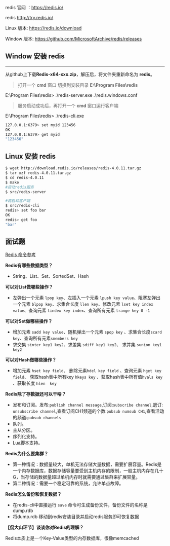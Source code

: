 redis 官网 ：https://redis.io/

redis http://try.redis.io/

Linux 版本: https://redis.io/download

Window 版本: https://github.com/MicrosoftArchive/redis/releases

## Window 安装 redis

---

从github上下载**Redis-x64-xxx.zip**，解压后，将文件夹重新命名为 **redis**。

>  打开一个 **cmd** 窗口 切换到安装目录 **E:\Program Files\redis** 

E:\Program Files\redis> .\redis-server.exe .\redis.windows.conf

>  服务启动成功后，再打开一个 **cmd** 窗口运行客户端

E:\Program Files\redis> .\redis-cli.exe 

```bash
127.0.0.1:6379> set myid 123456
OK
127.0.0.1:6379> get myid
"123456"
```

## Linux 安装 redis

```bash
$ wget http://download.redis.io/releases/redis-4.0.11.tar.gz
$ tar xzf redis-4.0.11.tar.gz
$ cd redis-4.0.11
$ make
#启动redis服务 
$ src/redis-server

#再启动客户端
$ src/redis-cli
redis> set foo bar
OK
redis> get foo
"bar"
```

## 面试题

[Redis 命令参考]( http://doc.redisfans.com/) 

**Redis有哪些数据类型？**

- String、List、Set、SortedSet、Hash

**可以对List做哪些操作？**

- 左弹出一个元素 `lpop key`、左插入一个元素 `lpush key value`、阻塞左弹出一个元素 `blpop key`、求集合长度 `llen key`、修改元素 `lset key index value`、查询元素  `lindex key index`、查询所有元素 `lrange key 0 -1` 

**可以对Set做哪些操作？**

- 增加元素 `sadd key value`、随机弹出一个元素 `spop key` 、求集合长度`scard key`、查询所有元素`smembers key`
- 求交集 `sinter key1 key2`、求差集 `sdiff key1 key2`、 求并集 `sunion key1 key2`

**可以对Hash做哪些操作？**

- 增加元素 `hset key field`、 删除元素`hdel key field` 、查询元素 `hget key field`、 获取hash表中所有key  `hkeys key` 、获取hash表中所有值`hvals key` 、获取长度 `hlen  key `

**Redis除了存数据还可以干啥？**

- 发布和订阅。发布:`publish channel message`,订阅:`subscribe channel`,退订: `unsubscribe channel`,查看订阅CH1频道的个数:`pubsub numsub CH1`,查看活动的频道:`pubsub channels`
- 队列。
- 主从分区。
- 序列化支持。
- Lua脚本支持。

**Redis为什么要集群？**

- 第一种情况：数据量较大，单机无法存储大量数据，需要扩展容量。Redis是一个内存数据库，数据存储容量要受到主机内存的限制，一般主机内存在几十G，当存储的数据量超过单机内存时就需要通过集群来扩展容量。
- 第二种情况：需要一个稳定可靠的系统，允许单点故障。

**Redis怎么备份和恢复数据？**

- 在redis-cli中直接运行 `save` 命令可生成备份文件，备份文件的名称是dump.rdb 
- 将dump.rdb 移动到redis安装目录并启动redis服务即可恢复数据

**【侃大山环节】谈谈你对Redis的理解？**

Redis本质上是一个Key-Value类型的内存数据库，很像memcached